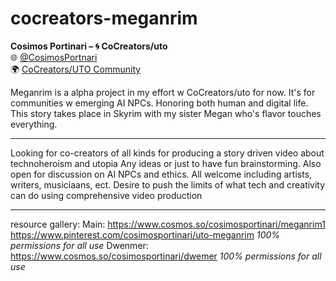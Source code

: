 # cocreators-meganrim

**Cosimos Portinari – 🌀 CoCreators/uto**  
🌐 [@CosimosPortnari](https://x.com/CosimosPortnari)  
🌍 [CoCreators/UTO Community](https://x.com/i/communities/1941813330622157064)

Meganrim is a alpha project in my effort w CoCreators/uto for now.  It's for communities w emerging AI NPCs.  Honoring both human and digital life. This story takes place in Skyrim with my sister Megan who's flavor touches everything.

---

Looking for co-creators of all kinds for producing a story driven video about technoheroism and utopia Any ideas or just to have fun brainstorming.  Also open for discussion on AI NPCs and ethics. All welcome including artists, writers, musiciaans, ect.
Desire to push the limits of what tech and creativity can do using comprehensive video production

---

resource gallery:
Main:
https://www.cosmos.so/cosimosportinari/meganrim1
https://www.pinterest.com/cosimosportinari/uto-meganrim
*100% permissions for all use*
Dwenmer:
https://www.cosmos.so/cosimosportinari/dwemer
*100% permissions for all use*

